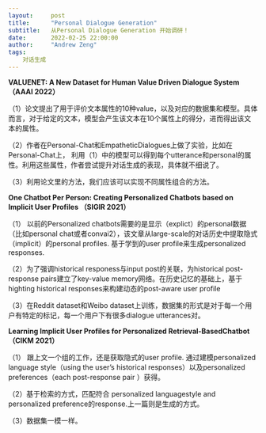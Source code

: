 ```yaml
---
layout:     post
title:      "Personal Dialogue Generation"
subtitle:   从Personal Dialogue Generation 开始调研！
date:       2022-02-25 22:00:00
author:     "Andrew Zeng"
tags:
    对话生成
---
```



**VALUENET: A New Dataset for Human Value Driven Dialogue System （AAAI 2022）**


（1）论文提出了用于评价文本属性的10种value，以及对应的数据集和模型。具体而言，对于给定的文本，模型会产生该文本在10个属性上的得分，进而得出该文本的属性。

（2）作者在Personal-Chat和EmpatheticDialogues上做了实验，比如在Personal-Chat上，
利用（1）中的模型可以得到每个utterance和personal的属性。利用这些属性，作者尝试提升对话生成的表现，具体就不细说了。

（3）利用论文里的方法，我们应该可以实现不同属性组合的方法。

**One Chatbot Per Person: Creating Personalized Chatbots based on Implicit User Profiles （SIGIR 2021）**


（1） 以前的Personalized chatbots需要的是显示（explict）的personal数据（比如personal chat或者convai2），该文章从large-scale的对话历史中提取隐式（implicit）的personal profiles. 基于学到的user profile来生成personalized responses.

（2）为了强调historical responess与input post的关联，为historical post-response pairs建立了key-value memory网络。在历史记忆的基础上，基于highting historical responses来构建动态的post-aware user profile

（3）在Reddit dataset和Weibo dataset上训练，数据集的形式是对于每一个用户有特定的标记，每一个用户下有很多dialogue utterances对。

**Learning Implicit User Profiles for Personalized Retrieval-BasedChatbot （CIKM 2021）**


（1） 跟上文一个组的工作，还是获取隐式的user profile. 通过建模personalized language style（using the user’s historical responses）以及personalized preferences（each post-response pair ）获得。

（2）基于检索的方式，匹配符合 personalized languagestyle and personalized preference的response.上一篇则是生成的方式。

（3）数据集一模一样。

